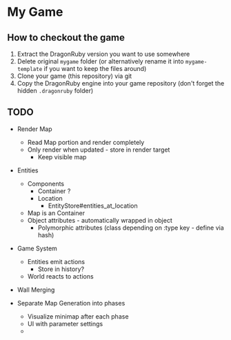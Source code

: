 # My Game

## How to checkout the game
1. Extract the DragonRuby version you want to use somewhere
2. Delete original `mygame` folder (or alternatively rename it into `mygame-template` if you want to keep the files around)
3. Clone your game (this repository) via git
4. Copy the DragonRuby engine into your game repository (don't forget the hidden `.dragonruby` folder)

## TODO
- Render Map
  - Read Map portion and render completely
  - Only render when updated - store in render target
    - Keep visible map
- Entities
  - Components
    - Container ?
    - Location
      - EntityStore#entities_at_location
  - Map is an Container
  - Object attributes - automatically wrapped in object
    - Polymorphic attributes (class depending on :type key - define via hash)
- Game System
  - Entities emit actions
    - Store in history?
  - World reacts to actions

- Wall Merging
- Separate Map Generation into phases
  - Visualize minimap after each phase
  - UI with parameter settings
  -
